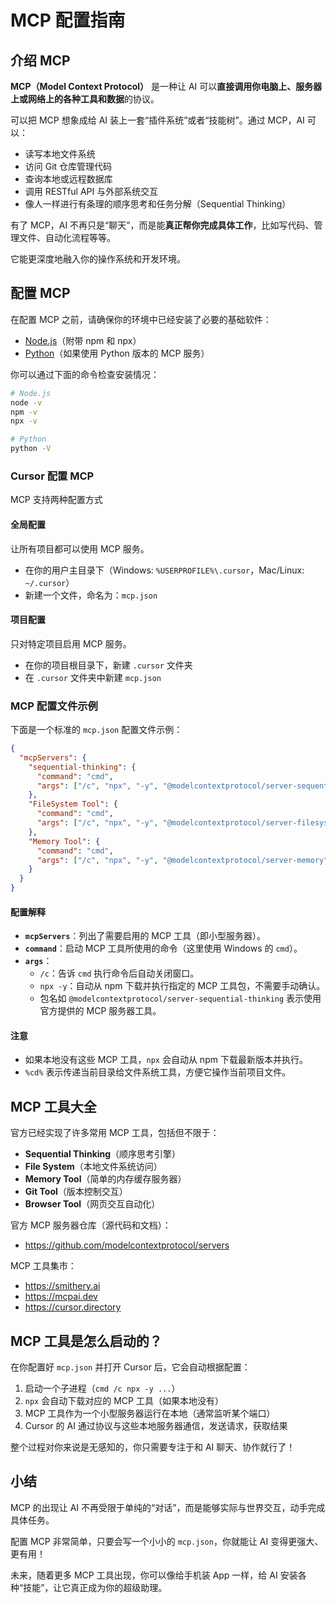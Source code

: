 # MCP 配置指南

## 介绍 MCP

**MCP（Model Context Protocol）** 是一种让 AI 可以**直接调用你电脑上、服务器上或网络上的各种工具和数据**的协议。

可以把 MCP 想象成给 AI 装上一套“插件系统”或者“技能树”。通过 MCP，AI 可以：

- 读写本地文件系统
- 访问 Git 仓库管理代码
- 查询本地或远程数据库
- 调用 RESTful API 与外部系统交互
- 像人一样进行有条理的顺序思考和任务分解（Sequential Thinking）

有了 MCP，AI 不再只是“聊天”，而是能**真正帮你完成具体工作**，比如写代码、管理文件、自动化流程等等。

它能更深度地融入你的操作系统和开发环境。

## 配置 MCP

在配置 MCP 之前，请确保你的环境中已经安装了必要的基础软件：

- [Node.js](https://nodejs.org)（附带 npm 和 npx）
- [Python](https://www.python.org)（如果使用 Python 版本的 MCP 服务）

你可以通过下面的命令检查安装情况：

```bash
# Node.js
node -v
npm -v
npx -v

# Python
python -V
```

### Cursor 配置 MCP

MCP 支持两种配置方式

#### 全局配置

让所有项目都可以使用 MCP 服务。

- 在你的用户主目录下（Windows: `%USERPROFILE%\.cursor`，Mac/Linux: `~/.cursor`）
- 新建一个文件，命名为：`mcp.json`

#### 项目配置

只对特定项目启用 MCP 服务。

- 在你的项目根目录下，新建 `.cursor` 文件夹
- 在 `.cursor` 文件夹中新建 `mcp.json`

### MCP 配置文件示例

下面是一个标准的 `mcp.json` 配置文件示例：

```json
{
  "mcpServers": {
    "sequential-thinking": {
      "command": "cmd",
      "args": ["/c", "npx", "-y", "@modelcontextprotocol/server-sequential-thinking"]
    },
    "FileSystem Tool": {
      "command": "cmd",
      "args": ["/c", "npx", "-y", "@modelcontextprotocol/server-filesystem", "%cd%"]
    },
    "Memory Tool": {
      "command": "cmd",
      "args": ["/c", "npx", "-y", "@modelcontextprotocol/server-memory"]
    }
  }
}
```

#### 配置解释

- **`mcpServers`**：列出了需要启用的 MCP 工具（即小型服务器）。
- **`command`**：启动 MCP 工具所使用的命令（这里使用 Windows 的 `cmd`）。
- **`args`**：
  - `/c`：告诉 `cmd` 执行命令后自动关闭窗口。
  - `npx -y`：自动从 npm 下载并执行指定的 MCP 工具包，不需要手动确认。
  - 包名如 `@modelcontextprotocol/server-sequential-thinking` 表示使用官方提供的 MCP 服务器工具。

#### 注意

- 如果本地没有这些 MCP 工具，`npx` 会自动从 npm 下载最新版本并执行。
- `%cd%` 表示传递当前目录给文件系统工具，方便它操作当前项目文件。

## MCP 工具大全

官方已经实现了许多常用 MCP 工具，包括但不限于：

- **Sequential Thinking**（顺序思考引擎）
- **File System**（本地文件系统访问）
- **Memory Tool**（简单的内存缓存服务器）
- **Git Tool**（版本控制交互）
- **Browser Tool**（网页交互自动化）

官方 MCP 服务器仓库（源代码和文档）：

- <https://github.com/modelcontextprotocol/servers>

MCP 工具集市：

- <https://smithery.ai>
- <https://mcpai.dev>
- <https://cursor.directory>

## MCP 工具是怎么启动的？

在你配置好 `mcp.json` 并打开 Cursor 后，它会自动根据配置：

1. 启动一个子进程（`cmd /c npx -y ...`）
2. `npx` 会自动下载对应的 MCP 工具（如果本地没有）
3. MCP 工具作为一个小型服务器运行在本地（通常监听某个端口）
4. Cursor 的 AI 通过协议与这些本地服务器通信，发送请求，获取结果

整个过程对你来说是无感知的，你只需要专注于和 AI 聊天、协作就行了！

## 小结

MCP 的出现让 AI 不再受限于单纯的“对话”，而是能够实际与世界交互，动手完成具体任务。

配置 MCP 非常简单，只要会写一个小小的 `mcp.json`，你就能让 AI 变得更强大、更有用！

未来，随着更多 MCP 工具出现，你可以像给手机装 App 一样，给 AI 安装各种“技能”，让它真正成为你的超级助理。
